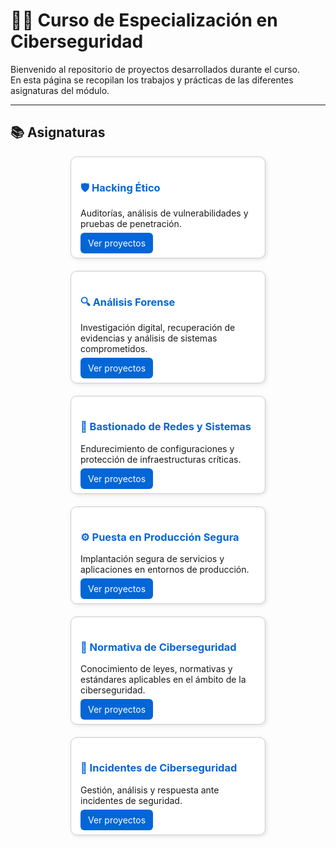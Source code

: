 # 🧑‍💻 Curso de Especialización en Ciberseguridad

Bienvenido al repositorio de proyectos desarrollados durante el curso.  
En esta página se recopilan los trabajos y prácticas de las diferentes asignaturas del módulo.

---

## 📚 Asignaturas

<div style="display: flex; flex-wrap: wrap; gap: 20px; justify-content: center;">

  <div style="border:1px solid #ccc;border-radius:10px;width:280px;padding:15px;background:#fff;box-shadow:2px 2px 6px rgba(0,0,0,0.1);">
    <h3 style="color:#0366d6;">🛡️ Hacking Ético</h3>
    <p>Auditorías, análisis de vulnerabilidades y pruebas de penetración.</p>
    <a href="hacking.md" style="text-decoration:none;color:white;background:#0366d6;padding:8px 12px;border-radius:6px;">Ver proyectos</a>
  </div>

  <div style="border:1px solid #ccc;border-radius:10px;width:280px;padding:15px;background:#fff;box-shadow:2px 2px 6px rgba(0,0,0,0.1);">
    <h3 style="color:#0366d6;">🔍 Análisis Forense</h3>
    <p>Investigación digital, recuperación de evidencias y análisis de sistemas comprometidos.</p>
    <a href="forense.md" style="text-decoration:none;color:white;background:#0366d6;padding:8px 12px;border-radius:6px;">Ver proyectos</a>
  </div>

  <div style="border:1px solid #ccc;border-radius:10px;width:280px;padding:15px;background:#fff;box-shadow:2px 2px 6px rgba(0,0,0,0.1);">
    <h3 style="color:#0366d6;">🧱 Bastionado de Redes y Sistemas</h3>
    <p>Endurecimiento de configuraciones y protección de infraestructuras críticas.</p>
    <a href="bastionado.md" style="text-decoration:none;color:white;background:#0366d6;padding:8px 12px;border-radius:6px;">Ver proyectos</a>
  </div>

  <div style="border:1px solid #ccc;border-radius:10px;width:280px;padding:15px;background:#fff;box-shadow:2px 2px 6px rgba(0,0,0,0.1);">
    <h3 style="color:#0366d6;">⚙️ Puesta en Producción Segura</h3>
    <p>Implantación segura de servicios y aplicaciones en entornos de producción.</p>
    <a href="produccion.md" style="text-decoration:none;color:white;background:#0366d6;padding:8px 12px;border-radius:6px;">Ver proyectos</a>
  </div>

  <div style="border:1px solid #ccc;border-radius:10px;width:280px;padding:15px;background:#fff;box-shadow:2px 2px 6px rgba(0,0,0,0.1);">
    <h3 style="color:#0366d6;">📜 Normativa de Ciberseguridad</h3>
    <p>Conocimiento de leyes, normativas y estándares aplicables en el ámbito de la ciberseguridad.</p>
    <a href="normativa.md" style="text-decoration:none;color:white;background:#0366d6;padding:8px 12px;border-radius:6px;">Ver proyectos</a>
  </div>

  <div style="border:1px solid #ccc;border-radius:10px;width:280px;padding:15px;background:#fff;box-shadow:2px 2px 6px rgba(0,0,0,0.1);">
    <h3 style="color:#0366d6;">🚨 Incidentes de Ciberseguridad</h3>
    <p>Gestión, análisis y respuesta ante incidentes de seguridad.</p>
    <a href="incidentes.md" style="text-decoration:none;color:white;background:#0366d6;padding:8px 12px;border-radius:6px;">Ver proyectos</a>
  </div>

</div>
